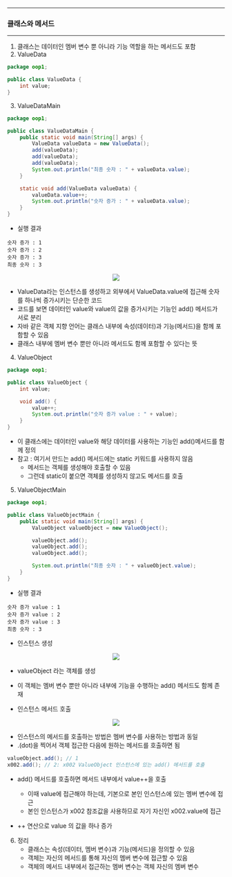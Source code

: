 -----
### 클래스와 메서드
-----
1. 클래스는 데이터인 멤버 변수 뿐 아니라 기능 역할을 하는 메서드도 포함
2. ValueData
```java
package oop1;

public class ValueData {
    int value;
}
```

3. ValueDataMain
```java
package oop1;

public class ValueDataMain {
    public static void main(String[] args) {
        ValueData valueData = new ValueData();
        add(valueData);
        add(valueData);
        add(valueData);
        System.out.println("최종 숫자 : " + valueData.value);
    }

    static void add(ValueData valueData) {
        valueData.value++;
        System.out.println("숫자 증가 : " + valueData.value);
    }
}
```
  - 실행 결과
```
숫자 증가 : 1
숫자 증가 : 2
숫자 증가 : 3
최종 숫자 : 3
```
<div align="center">
<img src="https://github.com/user-attachments/assets/a2bd7b40-97e8-4ce3-b3b0-61086af5f2e1">
</div>

   - ValueData라는 인스턴스를 생성하고 외부에서 ValueData.value에 접근해 숫자를 하나씩 증가시키는 단순한 코드
   - 코드를 보면 데이터인 value와 value의 값을 증가시키는 기능인 add() 메서드가 서로 분리
   - 자바 같은 객체 지향 언어는 클래스 내부에 속성(데이터)과 기능(메서드)을 함께 포함할 수 있음
   - 클래스 내부에 멤버 변수 뿐만 아니라 메서드도 함께 포함할 수 있다는 뜻

4. ValueObject
```java
package oop1;

public class ValueObject {
    int value;

    void add() {
        value++;
        System.out.println("숫자 증가 value : " + value);
    }
}
```
   - 이 클래스에는 데이터인 value와 해당 데이터를 사용하는 기능인 add()메서드를 함께 정의
   - 참고 : 여기서 만드는 add() 메서드에는 static 키워드를 사용하지 않음
      + 메서드는 객체를 생성해야 호출할 수 있음
      + 그런데 static이 붙으면 객체를 생성하지 않고도 메서드를 호출

5. ValueObjectMain
```java
package oop1;

public class ValueObjectMain {
    public static void main(String[] args) {
        ValueObject valueObject = new ValueObject();

        valueObject.add();
        valueObject.add();
        valueObject.add();

        System.out.println("최종 숫자 : " + valueObject.value);
    }
}
```
   - 실행 결과
```
숫자 증가 value : 1
숫자 증가 value : 2
숫자 증가 value : 3
최종 숫자 : 3
```

  - 인스턴스 생성
<div align="center">
<img src="https://github.com/user-attachments/assets/31644a58-51fa-4662-93a3-05135d01bbab">
</div>

   - valueObject 라는 객체를 생성
   - 이 객체는 멤버 변수 뿐만 아니라 내부에 기능을 수행하는 add() 메서드도 함께 존재

   - 인스턴스 메서드 호출
<div align="center">
<img src="https://github.com/user-attachments/assets/c35d5680-437e-499b-b113-57fc7b2b65ec">
</div>

  - 인스턴스의 메서드를 호출하는 방법은 멤버 변수를 사용하는 방법과 동일
  -  .(dot)을 찍어서 객체 접근한 다음에 원하는 메서드를 호출하면 됨

```java
valueObject.add(); // 1
x002.add(); // 2: x002 ValueObject 인스턴스에 있는 add() 메서드를 호출
```

   - add() 메서드를 호출하면 메서드 내부에서 value++을 호출
      + 이때 value에 접근해야 하는데, 기본으로 본인 인스턴스에 있는 멤버 변수에 접근
      + 본인 인스턴스가 x002 참조값을 사용하므로 자기 자신인 x002.value에 접근

   - ++ 연산으로 value 의 값을 하나 증가

6. 정리
   - 클래스는 속성(데이터, 멤버 변수)과 기능(메서드)을 정의할 수 있음
   - 객체는 자신의 메서드를 통해 자신의 멤버 변수에 접근할 수 있음
   - 객체의 메서드 내부에서 접근하는 멤버 변수는 객체 자신의 멤버 변수

